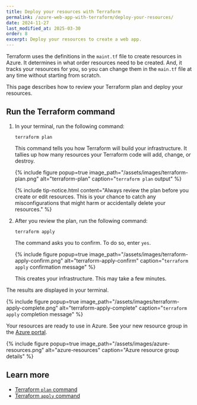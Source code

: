 ```yaml
---
title: Deploy your resources with Terraform
permalink: /azure-web-app-with-terraform/deploy-your-resources/
date: 2024-11-27
last_modified_at: 2025-03-30
order: 8
excerpt: Deploy your resources to create a web app.
---
```


Terraform uses the definitions in the `maint.tf` file to create resources in
Azure. It determines in what order resources need to be created. And, it tracks
your resources for you, so you can change them in the `main.tf` file at any
time without starting from scratch.

This page describes how to review your Terraform plan and deploy your resources.

## Run the Terraform command

1. In your terminal, run the following command:

    ```console
    terraform plan
    ```

    This command tells you how Terraform will build your infrastructure. It
    tallies up how many resources your Terraform code will add, change, or
    destroy.

    {% include figure
      popup=true
      image_path="/assets/images/terraform-plan.png"
      alt="terraform-plan"
      caption="`terraform plan` output"
    %}

    {% include
      tip-notice.html
      content="Always review the plan before you create or edit resources. This is your chance
      to catch any misconfigurations that might harm or accidentally delete your resources."
    %}

1. After you review the plan, run the following command:

    ```console
    terraform apply
    ```

    The command asks you to confirm. To do so, enter `yes`.

    {% include figure
      popup=true
      image_path="/assets/images/terraform-apply-confirm.png"
      alt="terraform-apply-confirm"
      caption="`terraform apply` confirmation message"
    %}

    This creates your infrastructure. This may take a few minutes.

The results are displayed in your terminal.

{% include figure
  popup=true
  image_path="/assets/images/terraform-apply-complete.png"
  alt="terraform-apply-complete"
  caption="`terraform apply` completion message"
%}

Your resources are ready to use in Azure. See your new resource group in the
[Azure portal](https://portal.azure.com).

{% include figure
  popup=true
  image_path="/assets/images/azure-resources.png"
  alt="azure-resources"
  caption="Azure resource group details"
%}

## Learn more

- [Terraform `plan` command](https://developer.hashicorp.com/terraform/cli/commands/plan)
- [Terraform `apply` command](https://developer.hashicorp.com/terraform/cli/commands/apply)

